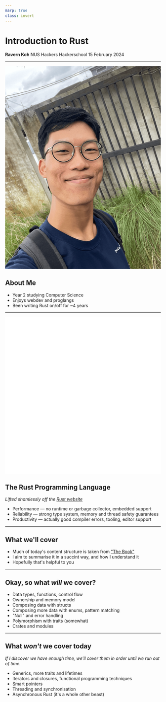 ```yaml
---
marp: true
class: invert
---
```


# **Introduction to Rust**

**Ravern Koh**
NUS Hackers
Hackerschool
15 February 2024

---

![w:256](./images/profile.png)

## About Me

* Year 2 studying Computer Science
* Enjoys webdev and proglangs
* Been writing Rust on/off for ~4 years

---

![w:128](./images/rust-logo.png)

## The Rust Programming Language

_Lifted shamlessly off the [Rust website](https://www.rust-lang.org/)_

* Performance — no runtime or garbage collector, embedded support
* Reliability — strong type system, memory and thread safety guarantees
* Productivity — actually good compiler errors, tooling, editor support

---

## What we'll cover

* Much of today's content structure is taken from ["The Book"](https://doc.rust-lang.org/book/)
* I aim to summarise it in a succint way, and how I understand it
* Hopefully that's helpful to you

---

## Okay, so what _will_ we cover?

* Data types, functions, control flow
* Ownership and memory model
* Composing data with structs
* Composing more data with enums, pattern matching
* "Null" and error handling
* Polymorphism with traits (somewhat)
* Crates and modules

---

## What _won't_ we cover today

_If I discover we have enough time, we'll cover them in order until we run out of time._

* Generics, more traits and lifetimes
* Iterators and closures, functional programming techniques
* Smart pointers
* Threading and synchronisation
* Asynchronous Rust (it's a whole other beast)